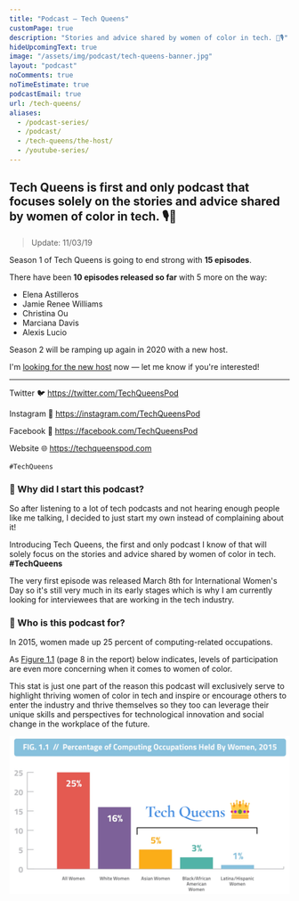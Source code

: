 ```yaml
---
title: "Podcast — Tech Queens"
customPage: true
description: "Stories and advice shared by women of color in tech. 👑🎙️"
hideUpcomingText: true
image: "/assets/img/podcast/tech-queens-banner.jpg"
layout: "podcast"
noComments: true
noTimeEstimate: true
podcastEmail: true
url: /tech-queens/
aliases:
  - /podcast-series/
  - /podcast/
  - /tech-queens/the-host/
  - /youtube-series/
---
```


## Tech Queens is first and only podcast that focuses solely on the stories and advice shared by women of color in tech. 🎙️👑

> Update: 11/03/19

Season 1 of Tech Queens is going to end strong with **15 episodes**.

There have been **10 episodes released so far** with 5 more on the way:

- Elena Astilleros
- Jamie Renee Williams
- Christina Ou
- Marciana Davis
- Alexis Lucio

Season 2 will be ramping up again in 2020 with a new host.

I'm [looking for the new host](/2019/11/03/looking-for-the-next-host-of-tech-queens/) now — let me know if you're interested!

---

Twitter 🐦 https://twitter.com/TechQueensPod

Instagram 📸 https://instagram.com/TechQueensPod

Facebook 💬 https://facebook.com/TechQueensPod

Website 🌐 https://techqueenspod.com

`#TechQueens`

### 💬 Why did I start this podcast?

So after listening to a lot of tech podcasts and not hearing enough people like me talking, I decided to just start my own instead of complaining about it!

Introducing Tech Queens, the first and only podcast I know of that will solely focus on the stories and advice shared by women of color in tech. **#TechQueens**

The very first episode was released March 8th for International Women's Day so it's still very much in its early stages which is why I am currently looking for interviewees that are working in the tech industry.

### 💛 Who is this podcast for?

In 2015, women made up 25 percent of computing-related occupations.

As [Figure 1.1](https://www.ncwit.org/sites/default/files/resources/womenintech_facts_fullreport_05132016.pdf) (page 8 in the report) below indicates, levels of participation are even more concerning when it comes to women of color.

This stat is just one part of the reason this podcast will exclusively serve to highlight thriving women of color in tech and inspire or encourage others to enter the industry and thrive themselves so they too can leverage their unique skills and perspectives for technological innovation and social change in the workplace of the future.

![Percentage of Computing Occupations Held By Women](/assets/img/podcast/tech-queens-stats.png)
